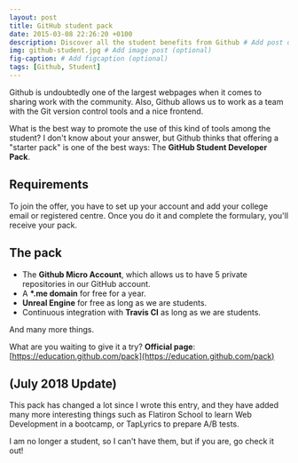 ```yaml
---
layout: post
title: GitHub student pack
date: 2015-03-08 22:26:20 +0100
description: Discover all the student benefits from Github # Add post description (optional)
img: github-student.jpg # Add image post (optional)
fig-caption: # Add figcaption (optional)
tags: [Github, Student]
---
```


Github is undoubtedly one of the largest webpages when it comes to sharing work with the community. Also, Github allows us to work as a team with the Git version control tools and a nice frontend. 

What is the best way to promote the use of this kind of tools among the student? I don't know about your answer, but Github thinks that offering a "starter pack" is one of the best ways: The **GitHub Student Developer Pack**.

## Requirements

To join the offer, you have to set up your account and add your college email or registered centre. Once you do it and complete the formulary, you'll receive your pack.

## The pack

* The **Github Micro Account**, which allows us to have 5 private repositories in our GitHub account.
* A **\*.me domain** for free for a year.
* **Unreal Engine** for free as long as we are students.
* Continuous integration with **Travis CI** as long as we are students.

And many more things.

What are you waiting to give it a try?
**Official page**: [https://education.github.com/pack](https://education.github.com/pack)

## (July 2018 Update)

This pack has changed a lot since I wrote this entry, and they have added many more interesting things such as Flatiron School to learn Web Development in a bootcamp, or TapLyrics to prepare A/B tests.

I am no longer a student, so I can't have them, but if you are, go check it out!
